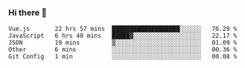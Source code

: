 ### Hi there 👋

<!--
**xin-code/Xin-code** is a ✨ _special_ ✨ repository because its `README.md` (this file) appears on your GitHub profile.

Here are some ideas to get you started:
<!--START_SECTION:waka-->
```text
Vue.js       22 hrs 57 mins  ███████████████████░░░░░░   76.29 % 
JavaScript   6 hrs 40 mins   █████▓░░░░░░░░░░░░░░░░░░░   22.17 % 
JSON         19 mins         ▒░░░░░░░░░░░░░░░░░░░░░░░░   01.09 % 
Other        6 mins          ░░░░░░░░░░░░░░░░░░░░░░░░░   00.36 % 
Git Config   1 min           ░░░░░░░░░░░░░░░░░░░░░░░░░   00.08 % 
```
<!--END_SECTION:waka-->
